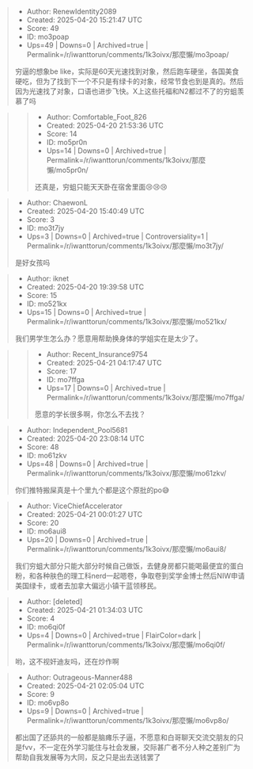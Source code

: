 > - Author: RenewIdentity2089
> - Created: 2025-04-20 15:21:47 UTC
> - Score: 49
> - ID: mo3poap
> - Ups=49 | Downs=0 | Archived=true | Permalink=/r/iwanttorun/comments/1k3oivx/那麼懶/mo3poap/
>
> 穷逼的想象be like，实际是60天光速找到对象，然后跑车硬坐，各国美食硬吃，但为了找到下一个不只是有绿卡的对象，经常节食也到是真的。然后因为光速找了对象，口语也进步飞快。X上这些托福和N2都过不了的穷蛆羡慕了吗

>> - Author: Comfortable_Foot_826
>> - Created: 2025-04-20 21:53:36 UTC
>> - Score: 14
>> - ID: mo5pr0n
>> - Ups=14 | Downs=0 | Archived=true | Permalink=/r/iwanttorun/comments/1k3oivx/那麼懶/mo5pr0n/
>>
>> 还真是，穷蛆只能天天卧在宿舍里面😢😢😢

> - Author: ChaewonL
> - Created: 2025-04-20 15:40:49 UTC
> - Score: 3
> - ID: mo3t7jy
> - Ups=3 | Downs=0 | Archived=true | Controversiality=1 | Permalink=/r/iwanttorun/comments/1k3oivx/那麼懶/mo3t7jy/
>
> 是好女孩吗

> - Author: iknet
> - Created: 2025-04-20 19:39:58 UTC
> - Score: 15
> - ID: mo521kx
> - Ups=15 | Downs=0 | Archived=true | Permalink=/r/iwanttorun/comments/1k3oivx/那麼懶/mo521kx/
>
> 我们男学生怎么办？愿意用帮助换身体的学姐实在是太少了。

>> - Author: Recent_Insurance9754
>> - Created: 2025-04-21 04:17:47 UTC
>> - Score: 17
>> - ID: mo7ffga
>> - Ups=17 | Downs=0 | Archived=true | Permalink=/r/iwanttorun/comments/1k3oivx/那麼懶/mo7ffga/
>>
>> 愿意的学长很多啊，你怎么不去找？

> - Author: Independent_Pool5681
> - Created: 2025-04-20 23:08:14 UTC
> - Score: 48
> - ID: mo61zkv
> - Ups=48 | Downs=0 | Archived=true | Permalink=/r/iwanttorun/comments/1k3oivx/那麼懶/mo61zkv/
>
> 你们推特搬屎真是十个里九个都是这个原批的po😅

> - Author: ViceChiefAccelerator
> - Created: 2025-04-21 00:01:27 UTC
> - Score: 20
> - ID: mo6aui8
> - Ups=20 | Downs=0 | Archived=true | Permalink=/r/iwanttorun/comments/1k3oivx/那麼懶/mo6aui8/
>
> 我们穷蛆大部分只能大部分时候自己做饭，去健身房都只能喝最便宜的蛋白粉，和各种肤色的理工科nerd一起嗯卷，争取卷到奖学金博士然后NIW申请美国绿卡，或者去加拿大偏远小镇干蓝领移民。

> - Author: [deleted]
> - Created: 2025-04-21 01:34:03 UTC
> - Score: 4
> - ID: mo6qi0f
> - Ups=4 | Downs=0 | Archived=true | FlairColor=dark | Permalink=/r/iwanttorun/comments/1k3oivx/那麼懶/mo6qi0f/
>
> 哟，这不视奸迪友吗，还在炒作啊

> - Author: Outrageous-Manner488
> - Created: 2025-04-21 02:05:04 UTC
> - Score: 9
> - ID: mo6vp8o
> - Ups=9 | Downs=0 | Archived=true | Permalink=/r/iwanttorun/comments/1k3oivx/那麼懶/mo6vp8o/
>
> 都出国了还舔共的一般都是脑瘫乐子逼，不愿意和白哥聊天交流交朋友的只是fvv，不一定在外学习能住与社会发展，交际甚广者不分人种之差别广为帮助自我发展等为大同，反之只是出去送钱罢了
